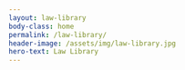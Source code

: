 ```yaml
---
layout: law-library
body-class: home
permalink: /law-library/
header-image: /assets/img/law-library.jpg
hero-text: Law Library
---
```

